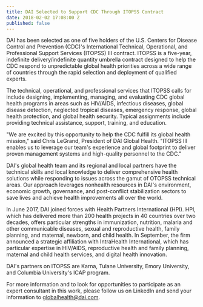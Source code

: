 ```yaml
---
title: DAI Selected to Support CDC Through ITOPSS Contract
date: 2018-02-02 17:08:00 Z
published: false
---
```


DAI has been selected as one of five holders of the U.S. Centers for Disease Control and Prevention (CDC)'s International Technical, Operational, and Professional Support Services (ITOPSS) III contract. ITOPSS is a five-year, indefinite delivery/indefinite quantity umbrella contract designed to help the CDC respond to unpredictable global health priorities across a wide range of countries through the rapid selection and deployment of qualified experts. 

The technical, operational, and professional services that ITOPSS calls for include designing, implementing, managing, and evaluating CDC global health programs in areas such as HIV/AIDS, infectious diseases, global disease detection, neglected tropical diseases, emergency response, global health protection, and global health security. Typical assignments include providing technical assistance, support, training, and education. 

"We are excited by this opportunity to help the CDC fulfill its global health mission," said Chris LeGrand, President of DAI Global Health. "ITOPSS III enables us to leverage our team's experience and global footprint to deliver proven management systems and high-quality personnel to the CDC."

DAI's global health team and its regional and local partners have the technical skills and local knowledge to deliver comprehensive health solutions while responding to issues across the gamut of OTOPSS technical areas. Our approach leverages nonhealth resources in DAI's environment, economic growth, governance, and post-conflict stabilization sectors to save lives and achieve health improvements all over the world. 

In June 2017, DAI joined forces with Health Partners International (HPI). HPI, which has delivered more than 200 health projects in 40 countries over two decades, offers particular strengths in immunization, nutrition, malaria and other communicable diseases, sexual and reproductive health, family planning, and maternal, newborn, and child health. In September, the firm announced a strategic affiliation with IntraHealth International, which has particular expertise in HIV/AIDS, reproductive health and family planning, maternal and child health services, and digital health innovation.

DAI's partners on ITOPSS are Karna, Tulane University, Emory University, and Columbia University's ICAP program.

For more information and to look for opportunities to participate as an expert consultant in this work, please follow us on LinkedIn and send your information to globalhealth@dai.com.
